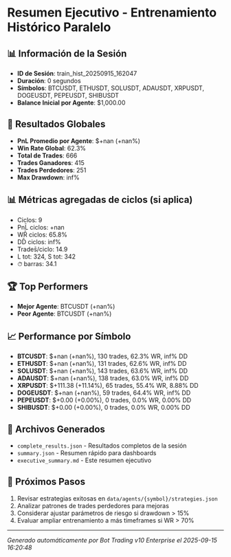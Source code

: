 # Resumen Ejecutivo - Entrenamiento Histórico Paralelo

## 📊 Información de la Sesión
- **ID de Sesión**: train_hist_20250915_162047
- **Duración**: 0 segundos
- **Símbolos**: BTCUSDT, ETHUSDT, SOLUSDT, ADAUSDT, XRPUSDT, DOGEUSDT, PEPEUSDT, SHIBUSDT
- **Balance Inicial por Agente**: $1,000.00

## 🎯 Resultados Globales
- **PnL Promedio por Agente**: $+nan (+nan%)
- **Win Rate Global**: 62.3%
- **Total de Trades**: 666
- **Trades Ganadores**: 415
- **Trades Perdedores**: 251
- **Max Drawdown**: inf%

## 📊 Métricas agregadas de ciclos (si aplica)
- Ciclos: 9
- PnL̄ ciclos: +nan
- WR̄ ciclos: 65.8%
- DD̄ ciclos: inf%
- Trades̄/ciclo: 14.9
- L tot: 324, S tot: 342
- ⏱̄ barras: 34.1


## 🏆 Top Performers
- **Mejor Agente**: BTCUSDT (+nan%)
- **Peor Agente**: BTCUSDT (+nan%)

## 📈 Performance por Símbolo
- **BTCUSDT**: $+nan (+nan%), 130 trades, 62.3% WR, inf% DD
- **ETHUSDT**: $+nan (+nan%), 131 trades, 62.6% WR, inf% DD
- **SOLUSDT**: $+nan (+nan%), 143 trades, 63.6% WR, inf% DD
- **ADAUSDT**: $+nan (+nan%), 138 trades, 63.0% WR, inf% DD
- **XRPUSDT**: $+111.38 (+11.14%), 65 trades, 55.4% WR, 8.88% DD
- **DOGEUSDT**: $+nan (+nan%), 59 trades, 64.4% WR, inf% DD
- **PEPEUSDT**: $+0.00 (+0.00%), 0 trades, 0.0% WR, 0.00% DD
- **SHIBUSDT**: $+0.00 (+0.00%), 0 trades, 0.0% WR, 0.00% DD

## 📁 Archivos Generados
- `complete_results.json` - Resultados completos de la sesión
- `summary.json` - Resumen rápido para dashboards
- `executive_summary.md` - Este resumen ejecutivo

## 🎯 Próximos Pasos
1. Revisar estrategias exitosas en `data/agents/{symbol}/strategies.json`
2. Analizar patrones de trades perdedores para mejoras
3. Considerar ajustar parámetros de riesgo si drawdown > 15%
4. Evaluar ampliar entrenamiento a más timeframes si WR > 70%

---
*Generado automáticamente por Bot Trading v10 Enterprise el 2025-09-15 16:20:48*
